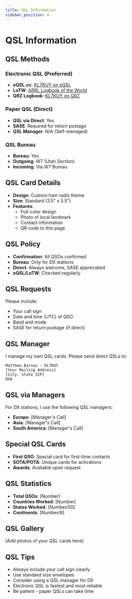 ```yaml
---
title: QSL Information
sidebar_position: 4
---
```


# QSL Information

## QSL Methods

### Electronic QSL (Preferred)
- **eQSL.cc**: [KL7KUY on eQSL](https://www.eqsl.cc/)
- **LoTW**: [ARRL Logbook of the World](https://lotw.arrl.org/)
- **QRZ Logbook**: [KL7KUY on QRZ](https://www.qrz.com/db/KL7KUY)

### Paper QSL (Direct)
- **QSL via Direct**: Yes
- **SASE**: Required for return postage
- **QSL Manager**: N/A (Self-managed)

### QSL Bureau
- **Bureau**: Yes
- **Outgoing**: W7 (Utah Section)
- **Incoming**: Via W7 Bureau

## QSL Card Details
- **Design**: Custom ham radio theme
- **Size**: Standard (3.5" x 5.5")
- **Features**:
  - Full-color design
  - Photo of local landmark
  - Contact information
  - QR code to this page

## QSL Policy
- **Confirmation**: All QSOs confirmed
- **Bureau**: Only for DX stations
- **Direct**: Always welcome, SASE appreciated
- **eQSL/LoTW**: Checked regularly

## QSL Requests
Please include:
- Your call sign
- Date and time (UTC) of QSO
- Band and mode
- SASE for return postage (if direct)

## QSL Manager
I manage my own QSL cards. Please send direct QSLs to:

```
Matthew Barnes - KL7KUY
[Your Mailing Address]
[City, State ZIP]
USA
```

## QSL via Managers
For DX stations, I use the following QSL managers:
- **Europe**: [Manager's Call]
- **Asia**: [Manager's Call]
- **South America**: [Manager's Call]

## Special QSL Cards
- **First QSO**: Special card for first-time contacts
- **SOTA/POTA**: Unique cards for activations
- **Awards**: Available upon request

## QSL Statistics
- **Total QSOs**: [Number]
- **Countries Worked**: [Number]
- **States Worked**: [Number/50]
- **Continents**: [Number/6]

## QSL Gallery
[Add photos of your QSL cards here]

## QSL Tips
- Always include your call sign clearly
- Use standard size envelopes
- Consider using a QSL manager for DX
- Electronic QSL is fastest and most reliable
- Be patient - paper QSLs can take time
